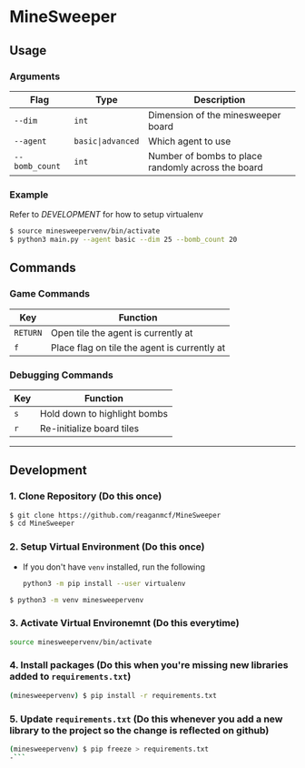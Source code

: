 # MineSweeper

## Usage

### Arguments

|Flag| Type | Description |
|----|------|-------------|
|`--dim`|`int`|Dimension of the minesweeper board|
|`--agent`|`basic\|advanced`|Which agent to use|
|`--bomb_count`|`int`|Number of bombs to place randomly across the board|

### Example
Refer to _DEVELOPMENT_ for how to setup virtualenv
```bash
$ source minesweepervenv/bin/activate
$ python3 main.py --agent basic --dim 25 --bomb_count 20
```

## Commands

### Game Commands
|Key|       Function             |
|---|----------------------------|
|`RETURN`|Open tile the agent is currently at|
|`f`|Place flag on tile the agent is currently at|


### Debugging Commands

|Key|       Function             |
|---|----------------------------|
|`s`|Hold down to highlight bombs|
|`r`|Re-initialize board tiles   |

---

## Development
### 1. Clone Repository (Do this once)
```bash
$ git clone https://github.com/reaganmcf/MineSweeper
$ cd MineSweeper
```

### 2. Setup Virtual Environment (Do this once)
- If you don't have `venv` installed, run the following
  ```bash
  python3 -m pip install --user virtualenv
  ```

```bash
$ python3 -m venv minesweepervenv
```

### 3. Activate Virtual Environemnt (Do this everytime)
```bash
source minesweepervenv/bin/activate
```

### 4. Install packages (Do this when you're missing new libraries added to `requirements.txt`)

```bash
(minesweepervenv) $ pip install -r requirements.txt
```

### 5. Update `requirements.txt` (Do this whenever you add a new library to the project so the change is reflected on github)
```bash
(minesweepervenv) $ pip freeze > requirements.txt
-```

